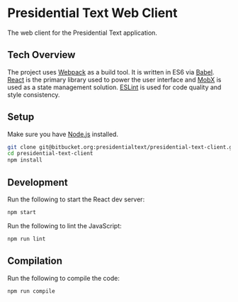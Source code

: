# Presidential Text Web Client

The web client for the Presidential Text application.

## Tech Overview

The project uses [Webpack](https://webpack.github.io/) as a build tool. It is written in ES6 via [Babel](https://babeljs.io/). [React](https://facebook.github.io/react/) is the primary library used to power the user interface and [MobX](https://github.com/mobxjs/mobx) is used as a state management solution. [ESLint](http://eslint.org/) is used for code quality and style consistency.

## Setup

Make sure you have [Node.js](https://nodejs.org/en/) installed.

```sh
git clone git@bitbucket.org:presidentialtext/presidential-text-client.git
cd presidential-text-client
npm install
```

## Development

Run the following to start the React dev server:

```sh
npm start
```

Run the following to lint the JavaScript:

```sh
npm run lint
```

## Compilation

Run the following to compile the code:

```sh
npm run compile
```
